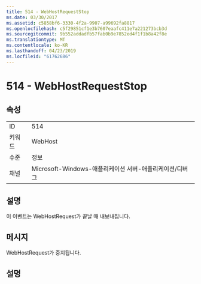 ```yaml
---
title: 514 - WebHostRequestStop
ms.date: 03/30/2017
ms.assetid: c5858bf6-3330-4f2a-9907-a99692fa8817
ms.openlocfilehash: c5f29851cf1e3b7607eaafc411e7a221273bcb3d
ms.sourcegitcommit: 9b552addadfb57fab0b9e7852ed4f1f1b8a42f8e
ms.translationtype: MT
ms.contentlocale: ko-KR
ms.lasthandoff: 04/23/2019
ms.locfileid: "61762686"
---
```

# <a name="514---webhostrequeststop"></a>514 - WebHostRequestStop
## <a name="properties"></a>속성  
  
|||  
|-|-|  
|ID|514|  
|키워드|WebHost|  
|수준|정보|  
|채널|Microsoft-Windows-애플리케이션 서버-애플리케이션/디버그|  
  
## <a name="description"></a>설명  
 이 이벤트는 WebHostRequest가 끝날 때 내보내집니다.  
  
## <a name="message"></a>메시지  
 WebHostRequest가 중지됩니다.  
  
## <a name="details"></a>설명
